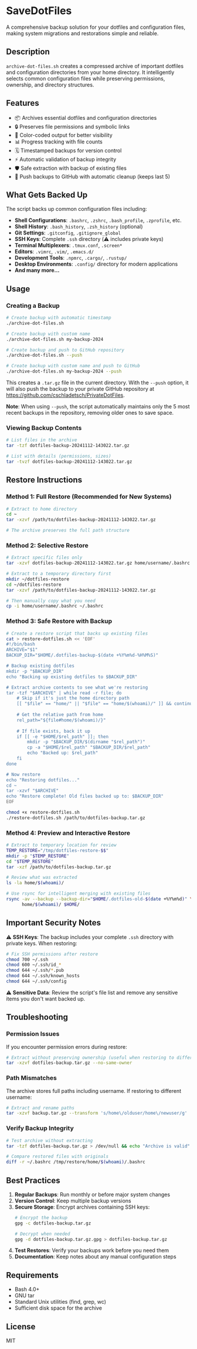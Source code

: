 # SaveDotFiles

A comprehensive backup solution for your dotfiles and configuration files, making system migrations and restorations simple and reliable.

## Description

`archive-dot-files.sh` creates a compressed archive of important dotfiles and configuration directories from your home directory. It intelligently selects common configuration files while preserving permissions, ownership, and directory structures.

## Features

- 📦 Archives essential dotfiles and configuration directories
- 🔒 Preserves file permissions and symbolic links
- 🎨 Color-coded output for better visibility
- 📊 Progress tracking with file counts
- 🗓️ Timestamped backups for version control
- ⚡ Automatic validation of backup integrity
- 🛡️ Safe extraction with backup of existing files
- 🔄 Push backups to GitHub with automatic cleanup (keeps last 5)

## What Gets Backed Up

The script backs up common configuration files including:

- **Shell Configurations**: `.bashrc`, `.zshrc`, `.bash_profile`, `.zprofile`, etc.
- **Shell History**: `.bash_history`, `.zsh_history` (optional)
- **Git Settings**: `.gitconfig`, `.gitignore_global`
- **SSH Keys**: Complete `.ssh` directory (⚠️ includes private keys)
- **Terminal Multiplexers**: `.tmux.conf`, `.screen*`
- **Editors**: `.vimrc`, `.vim/`, `.emacs.d/`
- **Development Tools**: `.npmrc`, `.cargo/`, `.rustup/`
- **Desktop Environments**: `.config/` directory for modern applications
- **And many more...**

## Usage

### Creating a Backup

```bash
# Create backup with automatic timestamp
./archive-dot-files.sh

# Create backup with custom name
./archive-dot-files.sh my-backup-2024

# Create backup and push to GitHub repository
./archive-dot-files.sh --push

# Create backup with custom name and push to GitHub
./archive-dot-files.sh my-backup-2024 --push
```

This creates a `.tar.gz` file in the current directory. With the `--push` option, it will also push the backup to your private GitHub repository at https://github.com/cschladetsch/PrivateDotFiles.

**Note**: When using `--push`, the script automatically maintains only the 5 most recent backups in the repository, removing older ones to save space.

### Viewing Backup Contents

```bash
# List files in the archive
tar -tzf dotfiles-backup-20241112-143022.tar.gz

# List with details (permissions, sizes)
tar -tvzf dotfiles-backup-20241112-143022.tar.gz
```

## Restore Instructions

### Method 1: Full Restore (Recommended for New Systems)

```bash
# Extract to home directory
cd ~
tar -xzvf /path/to/dotfiles-backup-20241112-143022.tar.gz

# The archive preserves the full path structure
```

### Method 2: Selective Restore

```bash
# Extract specific files only
tar -xzvf dotfiles-backup-20241112-143022.tar.gz home/username/.bashrc home/username/.vimrc

# Extract to a temporary directory first
mkdir ~/dotfiles-restore
cd ~/dotfiles-restore
tar -xzvf /path/to/dotfiles-backup-20241112-143022.tar.gz

# Then manually copy what you need
cp -i home/username/.bashrc ~/.bashrc
```

### Method 3: Safe Restore with Backup

```bash
# Create a restore script that backs up existing files
cat > restore-dotfiles.sh << 'EOF'
#!/bin/bash
ARCHIVE="$1"
BACKUP_DIR="$HOME/.dotfiles-backup-$(date +%Y%m%d-%H%M%S)"

# Backup existing dotfiles
mkdir -p "$BACKUP_DIR"
echo "Backing up existing dotfiles to $BACKUP_DIR"

# Extract archive contents to see what we're restoring
tar -tzf "$ARCHIVE" | while read -r file; do
    # Skip if it's just the home directory path
    [[ "$file" == "home/" || "$file" == "home/$(whoami)/" ]] && continue
    
    # Get the relative path from home
    rel_path="${file#home/$(whoami)/}"
    
    # If file exists, back it up
    if [[ -e "$HOME/$rel_path" ]]; then
        mkdir -p "$BACKUP_DIR/$(dirname "$rel_path")"
        cp -a "$HOME/$rel_path" "$BACKUP_DIR/$rel_path"
        echo "Backed up: $rel_path"
    fi
done

# Now restore
echo "Restoring dotfiles..."
cd ~
tar -xzvf "$ARCHIVE"
echo "Restore complete! Old files backed up to: $BACKUP_DIR"
EOF

chmod +x restore-dotfiles.sh
./restore-dotfiles.sh /path/to/dotfiles-backup.tar.gz
```

### Method 4: Preview and Interactive Restore

```bash
# Extract to temporary location for review
TEMP_RESTORE="/tmp/dotfiles-restore-$$"
mkdir -p "$TEMP_RESTORE"
cd "$TEMP_RESTORE"
tar -xzf /path/to/dotfiles-backup.tar.gz

# Review what was extracted
ls -la home/$(whoami)/

# Use rsync for intelligent merging with existing files
rsync -av --backup --backup-dir="$HOME/.dotfiles-old-$(date +%Y%m%d)" \
      home/$(whoami)/ $HOME/
```

## Important Security Notes

⚠️ **SSH Keys**: The backup includes your complete `.ssh` directory with private keys. When restoring:
```bash
# Fix SSH permissions after restore
chmod 700 ~/.ssh
chmod 600 ~/.ssh/id_*
chmod 644 ~/.ssh/*.pub
chmod 644 ~/.ssh/known_hosts
chmod 644 ~/.ssh/config
```

⚠️ **Sensitive Data**: Review the script's file list and remove any sensitive items you don't want backed up.

## Troubleshooting

### Permission Issues
If you encounter permission errors during restore:
```bash
# Extract without preserving ownership (useful when restoring to different user)
tar -xzvf dotfiles-backup.tar.gz --no-same-owner
```

### Path Mismatches
The archive stores full paths including username. If restoring to different username:
```bash
# Extract and rename paths
tar -xzvf backup.tar.gz --transform 's/home\/olduser/home\/newuser/g'
```

### Verify Backup Integrity
```bash
# Test archive without extracting
tar -tzf dotfiles-backup.tar.gz > /dev/null && echo "Archive is valid"

# Compare restored files with originals
diff -r ~/.bashrc /tmp/restore/home/$(whoami)/.bashrc
```

## Best Practices

1. **Regular Backups**: Run monthly or before major system changes
2. **Version Control**: Keep multiple backup versions
3. **Secure Storage**: Encrypt archives containing SSH keys:
   ```bash
   # Encrypt the backup
   gpg -c dotfiles-backup.tar.gz
   
   # Decrypt when needed
   gpg -d dotfiles-backup.tar.gz.gpg > dotfiles-backup.tar.gz
   ```
4. **Test Restores**: Verify your backups work before you need them
5. **Documentation**: Keep notes about any manual configuration steps

## Requirements

- Bash 4.0+
- GNU tar
- Standard Unix utilities (find, grep, wc)
- Sufficient disk space for the archive

## License

MIT
